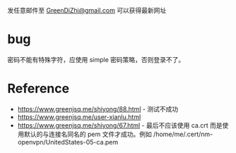 发任意邮件至 GreenDiZhi@gmail.com 可以获得最新网址

# bug

密码不能有特殊字符，应使用 simple 密码策略，否则登录不了。

# Reference

- https://www.greenjsq.me/shiyong/88.html - 测试不成功
- https://www.greenjsq.me/user-xianlu.html
- https://www.greenjsq.me/shiyong/67.html - 最后不应该使用 ca.crt 而是使用默认的与连接名同名的 pem 文件才成功。例如 /home/me/.cert/nm-openvpn/UnitedStates-05-ca.pem